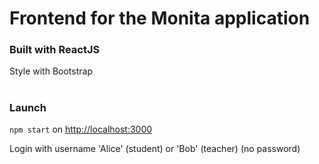 # Frontend for the Monita application

### Built with ReactJS

Style with Bootstrap

#

### Launch

`npm start` on [http://localhost:3000](http://localhost:3000)

Login with username 'Alice' (student) or 'Bob' (teacher) (no password)
